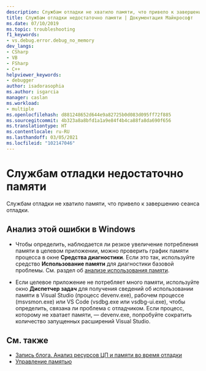 ```yaml
---
description: Службам отладки не хватило памяти, что привело к завершению сеанса отладки.
title: Службам отладки недостаточно памяти | Документация Майкрософт
ms.date: 07/10/2019
ms.topic: troubleshooting
f1_keywords:
- vs.debug.error.debug_no_memory
dev_langs:
- CSharp
- VB
- FSharp
- C++
helpviewer_keywords:
- debugger
author: isadorasophia
ms.author: isgarcia
manager: caslan
ms.workload:
- multiple
ms.openlocfilehash: d881248652d644e9a82725b0d083d095ff72f885
ms.sourcegitcommit: 4b323a8a8bfd1a1a9e84f4b4ca88fa8da690f656
ms.translationtype: HT
ms.contentlocale: ru-RU
ms.lasthandoff: 03/05/2021
ms.locfileid: "102147046"
---
```

# <a name="debugger-services-running-out-of-memory"></a>Службам отладки недостаточно памяти
Службам отладки не хватило памяти, что привело к завершению сеанса отладки.

## <a name="to-investigate-this-error-on-windows"></a>Анализ этой ошибки в Windows
- Чтобы определить, наблюдается ли резкое увеличение потребления памяти в целевом приложении, можно проверить график памяти процесса в окне **Средства диагностики**. Если это так, используйте средство **Использование памяти** для диагностики базовой проблемы. См. раздел об [анализе использования памяти](../profiling/memory-usage.md).

- Если целевое приложение не потребляет много памяти, используйте окно **Диспетчер задач** для получения сведений об использовании памяти в Visual Studio (процесс devenv.exe), рабочем процессе (msvsmon.exe) или VS Code (vsdbg.exe или vsdbg-ui.exe), чтобы определить, связана ли проблема с отладчиком. Если процесс, которому не хватает памяти, — devenv.exe, попробуйте сократить количество запущенных расширений Visual Studio.

## <a name="see-also"></a>См. также
- [Запись блога. Анализ ресурсов ЦП и памяти во время отладки](https://devblogs.microsoft.com/visualstudio/analyze-cpu-memory-while-debugging/)
- [Управление памятью](/windows/win32/memory/about-memory-management)
